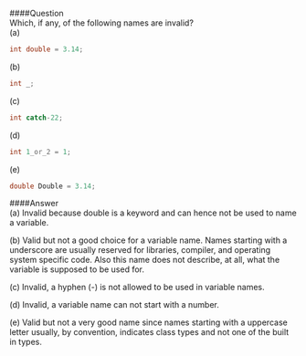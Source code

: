 ####Question  
Which, if any, of the following names are invalid?  
(a)  
```cpp
int double = 3.14;  
```
(b)  
```cpp
int _;  
```
(c)  
```cpp
int catch-22;  
```
(d)  
```cpp
int 1_or_2 = 1;
```
(e)  
```cpp
double Double = 3.14;  
```
####Answer  
(a) Invalid because double is a keyword and can hence not be used to name a variable.  

(b) Valid but not a good choice for a variable name. Names starting with a underscore are usually reserved for libraries, compiler, and operating system specific code. Also this name does not describe, at all, what the variable is supposed to be used for.  
 
(c) Invalid, a hyphen (-) is not allowed to be used in variable names.  

(d) Invalid, a variable name can not start with a number.  

(e) Valid but not a very good name since names starting with a uppercase letter usually, by convention, indicates class types and not one of the built in types.    

